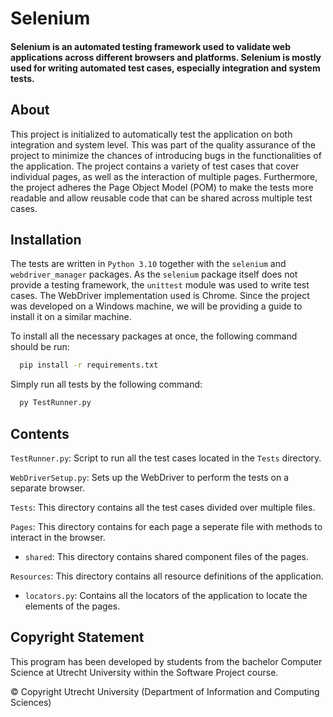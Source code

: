 
# Selenium
#### Selenium is an automated testing framework used to validate web applications across different browsers and platforms. Selenium is mostly used for writing automated test cases, especially integration and system tests.
## About

This project is initialized to automatically test the application on both 
integration and system level. 
This was part of the quality assurance of the project to minimize the chances of 
introducing bugs in the functionalities of the application. 
The project contains a variety of test cases that cover individual pages, as well as 
the interaction of multiple pages. Furthermore, the project adheres the Page Object Model 
(POM) to make the tests more readable and allow reusable code that can be shared across 
multiple test cases.

## Installation

The tests are written in `Python 3.10` together with the `selenium` and 
`webdriver_manager` packages.
As the `selenium` package itself does not provide a 
testing framework, the `unittest` module was used to write test cases. 
The WebDriver implementation used is Chrome. Since the project was developed on a Windows 
machine, we will be providing a guide to install it on a similar machine.

To install all the necessary packages at once, the following command should be run:

```bash
  pip install -r requirements.txt
```

Simply run all tests by the following command:

```bash
  py TestRunner.py
```

## Contents

`TestRunner.py`: Script to run all the test cases located in the `Tests` directory.

`WebDriverSetup.py`: Sets up the WebDriver to perform the tests on a separate browser.

`Tests`: This directory contains all the test cases divided over multiple files.

`Pages`: This directory contains for each page a seperate file with methods to interact in the browser.
- `shared`: This directory contains shared component files of the pages.

`Resources`: This directory contains all resource definitions of the application.
- `locators.py`: Contains all the locators of the application to locate the elements of the pages.


## Copyright Statement

This program has been developed by students from the bachelor Computer Science at
Utrecht University within the Software Project course.

© Copyright Utrecht University (Department of Information and Computing Sciences)